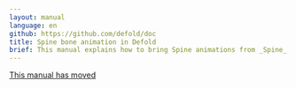 ```yaml
---
layout: manual
language: en
github: https://github.com/defold/doc
title: Spine bone animation in Defold
brief: This manual explains how to bring Spine animations from _Spine_ or _Dragon Bone_ into Defold.
---
```


[This manual has moved](/extension-spine)